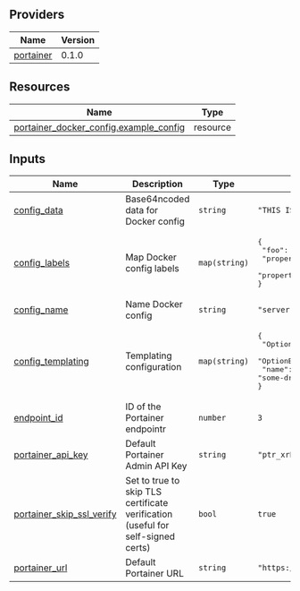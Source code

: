<!-- BEGIN_TF_DOCS -->


## Providers

| Name | Version |
|------|---------|
| <a name="provider_portainer"></a> [portainer](#provider\_portainer) | 0.1.0 |

## Resources

| Name | Type |
|------|------|
| [portainer_docker_config.example_config](https://registry.terraform.io/providers/portainer/portainer/latest/docs/resources/docker_config) | resource |

## Inputs

| Name | Description | Type | Default | Required |
|------|-------------|------|---------|:--------:|
| <a name="input_config_data"></a> [config\_data](#input\_config\_data) | Base64ncoded data for Docker config | `string` | `"THIS IS NOT A REAL CERTIFICATE\n"` | no |
| <a name="input_config_labels"></a> [config\_labels](#input\_config\_labels) | Map Docker config labels | `map(string)` | <pre>{<br/>  "foo": "bar",<br/>  "property1": "string",<br/>  "property2": "string"<br/>}</pre> | no |
| <a name="input_config_name"></a> [config\_name](#input\_config\_name) | Name Docker config | `string` | `"server.conf"` | no |
| <a name="input_config_templating"></a> [config\_templating](#input\_config\_templating) | Templating configuration | `map(string)` | <pre>{<br/>  "OptionA": "value for driver-specific option A",<br/>  "OptionB": "value for driver-specific option B",<br/>  "name": "some-driver"<br/>}</pre> | no |
| <a name="input_endpoint_id"></a> [endpoint\_id](#input\_endpoint\_id) | ID of the Portainer endpointr | `number` | `3` | no |
| <a name="input_portainer_api_key"></a> [portainer\_api\_key](#input\_portainer\_api\_key) | Default Portainer Admin API Key | `string` | `"ptr_xrP7XWqfZEOoaCJRu5c8qKaWuDtVc2Zb07Q5g22YpS8="` | no |
| <a name="input_portainer_skip_ssl_verify"></a> [portainer\_skip\_ssl\_verify](#input\_portainer\_skip\_ssl\_verify) | Set to true to skip TLS certificate verification (useful for self-signed certs) | `bool` | `true` | no |
| <a name="input_portainer_url"></a> [portainer\_url](#input\_portainer\_url) | Default Portainer URL | `string` | `"https://localhost:9443"` | no |
<!-- END_TF_DOCS -->